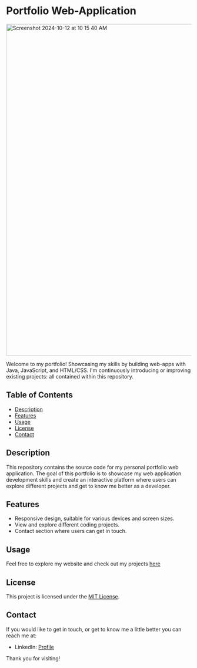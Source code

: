 
# Portfolio Web-Application

<img width="900" alt="Screenshot 2024-10-12 at 10 15 40 AM" src="https://github.com/user-attachments/assets/b198b750-ffd5-47eb-96cc-16d50fcd4d0a">

Welcome to my portfolio! Showcasing my skills by building web-apps with Java, JavaScript, and HTML/CSS. I'm continuously introducing or improving existing projects: all contained within this repository.

## Table of Contents

- [Description](#description)
- [Features](#features)
- [Usage](#usage)
- [License](#license)
- [Contact](#contact)

## Description

This repository contains the source code for my personal portfolio web application. The goal of this portfolio is to showcase my web application development skills and create an interactive platform where users can explore different projects and get to know me better as a developer.

## Features

- Responsive design, suitable for various devices and screen sizes.
- View and explore different coding projects.
- Contact section where users can get in touch.

## Usage

Feel free to explore my website and check out my projects [here](https://urielcampos.com)

## License

This project is licensed under the [MIT License](LICENSE).

## Contact

If you would like to get in touch, or get to know me a little better you can reach me at:
- LinkedIn: [Profile](https://www.linkedin.com/in/uriel-campos-a76838214/)

Thank you for visiting!
